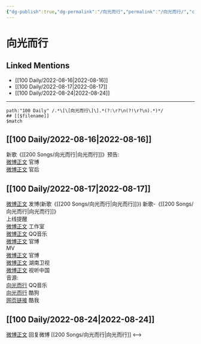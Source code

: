 ```yaml
---
{"dg-publish":true,"dg-permalink":"/向光而行","permalink":"/向光而行/","created":"2022-12-07T16:04:20.000+08:00","updated":"2023-04-10T15:35:38.000+08:00"}
---
```


# 向光而行

## Linked Mentions
- [[100 Daily/2022-08-16\|2022-08-16]]
- [[100 Daily/2022-08-17\|2022-08-17]]
- [[100 Daily/2022-08-24\|2022-08-24]]


---

```expander
path:"100 Daily" /.*\[\[向光而行\]\].*(?:\r?\n(?!\r?\n).*)*/
## [[$filename]]
$match
```
## [[100 Daily/2022-08-16\|2022-08-16]]
新歌《[[200 Songs/向光而行\|向光而行]]》预告:  
[微博正文](https://m.weibo.cn/2539323341/4803032484942720) 官博  
[微博正文](https://m.weibo.cn/5248300719/4803043294446217) 官后
## [[100 Daily/2022-08-17\|2022-08-17]]
[微博正文](https://m.weibo.cn/1736988591/4803395607596594) 发博(新歌《[[200 Songs/向光而行\|向光而行]]》)
新歌-《[[200 Songs/向光而行\|向光而行]]》  
上线提醒  
[微博正文](https://m.weibo.cn/7478855230/4803396442261000) 工作室  
[微博正文](https://m.weibo.cn/2169129705/4803393023121763) QQ音乐  
[微博正文](https://m.weibo.cn/2539323341/4803032484942720) 官博  
MV  
[微博正文](https://m.weibo.cn/2539323341/4803393631813752) 官博  
[微博正文](https://m.weibo.cn/1638629382/4803393023905113) 湖南卫视  
[微博正文](https://m.weibo.cn/7408066931/4803402279944835) 视听中国  
音源:  
[向光而行](https://weibo.cn/sinaurl?u=https%3A%2F%2Fi.y.qq.com%2Fv8%2Fplaysong.html%3Fsongid%3D371595974%26source%3Dyqq%26ADTAG%3Dhz_wb_sf%26channelId%3D10081987) QQ音乐  
[向光而行](https://weibo.cn/sinaurl?u=https%3A%2F%2Ft3.kugou.com%2Fsong.html%3Fid%3D1V8n085zCV3) 酷狗  
[网页链接](https://weibo.cn/sinaurl?u=http%3A%2F%2Fm.kuwo.cn%2Fnewh5app%2Fplay_detail%2F234368753) 酷我
## [[100 Daily/2022-08-24\|2022-08-24]]
[微博正文](https://weibo.com/detail/4803395607596594) 回复微博 [[200 Songs/向光而行\|向光而行]]
<-->
